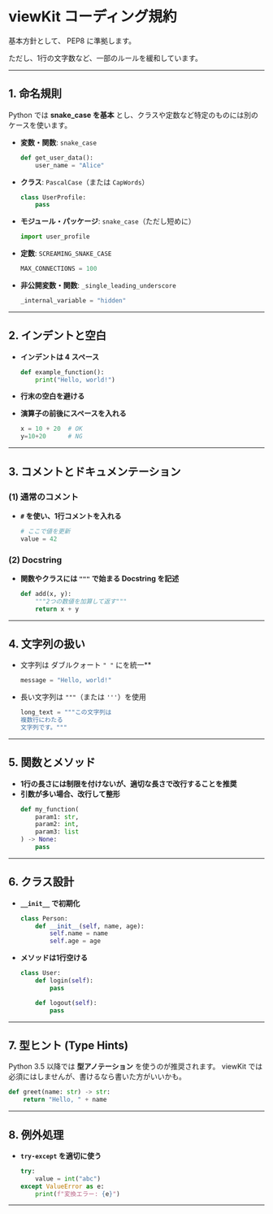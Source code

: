﻿# viewKit コーディング規約

基本方針として、 PEP8 に準拠します。

ただし、1行の文字数など、一部のルールを緩和しています。

---

## **1. 命名規則**

Python では **snake_case を基本** とし、クラスや定数など特定のものには別のケースを使います。

- **変数・関数**: `snake_case`
  ```python
  def get_user_data():
      user_name = "Alice"
  ```

- **クラス**: `PascalCase`（または `CapWords`）
  ```python
  class UserProfile:
      pass
  ```

- **モジュール・パッケージ**: `snake_case`（ただし短めに）
  ```python
  import user_profile
  ```

- **定数**: `SCREAMING_SNAKE_CASE`
  ```python
  MAX_CONNECTIONS = 100
  ```

- **非公開変数・関数**: `_single_leading_underscore`
  ```python
  _internal_variable = "hidden"
  ```

---

## **2. インデントと空白**

- **インデントは 4 スペース**
  ```python
  def example_function():
      print("Hello, world!")
  ```

- **行末の空白を避ける**
- **演算子の前後にスペースを入れる**
  ```python
  x = 10 + 20  # OK
  y=10+20      # NG
  ```

---

## **3. コメントとドキュメンテーション**

### **(1) 通常のコメント**

- **`#` を使い、1行コメントを入れる**
  ```python
  # ここで値を更新
  value = 42
  ```

### **(2) Docstring**

- **関数やクラスには `"""` で始まる Docstring を記述**
  ```python
  def add(x, y):
      """2つの数値を加算して返す"""
      return x + y
  ```

---

## **4. 文字列の扱い**
- 文字列は ダブルクォート `" "` にを統一**
  ```python
  message = "Hello, world!"
  ```

- 長い文字列は `"""`（または `'''`）を使用
  ```python
  long_text = """この文字列は
  複数行にわたる
  文字列です。"""
  ```

---

## **5. 関数とメソッド**

- **1行の長さには制限を付けないが、適切な長さで改行することを推奨**
- **引数が多い場合、改行して整形**
  ```python
  def my_function(
      param1: str,
      param2: int,
      param3: list
  ) -> None:
      pass
  ```

---

## **6. クラス設計**
- **`__init__` で初期化**
  ```python
  class Person:
      def __init__(self, name, age):
          self.name = name
          self.age = age
  ```

- **メソッドは1行空ける**
  ```python
  class User:
      def login(self):
          pass

      def logout(self):
          pass
  ```

---

## **7. 型ヒント (Type Hints)**
Python 3.5 以降では **型アノテーション** を使うのが推奨されます。 viewKit では必須にはしませんが、書けるなら書いた方がいいかも。

```python
def greet(name: str) -> str:
    return "Hello, " + name
```

---

## **8. 例外処理**
- **`try-except` を適切に使う**
  ```python
  try:
      value = int("abc")
  except ValueError as e:
      print(f"変換エラー: {e}")
  ```

---
